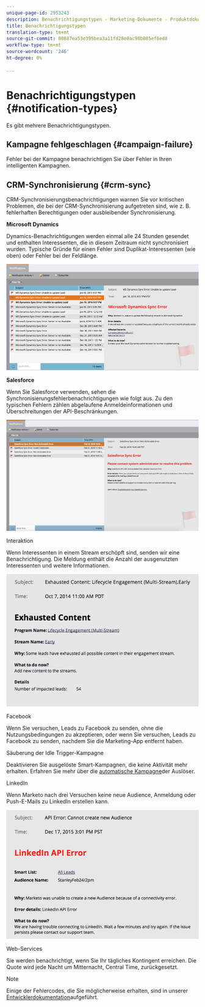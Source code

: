 ```yaml
---
unique-page-id: 2953243
description: Benachrichtigungstypen - Marketing-Dokumente - Produktdokumentation
title: Benachrichtigungstypen
translation-type: tm+mt
source-git-commit: 00887ea53e395bea3a11fd28e0ac98b085ef6ed8
workflow-type: tm+mt
source-wordcount: '246'
ht-degree: 0%

---
```



# Benachrichtigungstypen {#notification-types}

Es gibt mehrere Benachrichtigungstypen.

## Kampagne fehlgeschlagen  {#campaign-failure}

Fehler bei der Kampagne benachrichtigen Sie über Fehler in Ihren intelligenten Kampagnen.

## CRM-Synchronisierung {#crm-sync}

CRM-Synchronisierungsbenachrichtigungen warnen Sie vor kritischen Problemen, die bei der CRM-Synchronisierung aufgetreten sind, wie z. B. fehlerhaften Berechtigungen oder ausbleibender Synchronisierung.

**Microsoft Dynamics**

Dynamics-Benachrichtigungen werden einmal alle 24 Stunden gesendet und enthalten Interessenten, die in diesem Zeitraum nicht synchronisiert wurden. Typische Gründe für einen Fehler sind Duplikat-Interessenten (wie oben) oder Fehler bei der Feldlänge.

![](assets/image2016-1-20-11-3a19-3a58.png)

**Salesforce**

Wenn Sie Salesforce verwenden, sehen die Synchronisierungsfehlerbenachrichtigungen wie folgt aus. Zu den typischen Fehlern zählen abgelaufene Anmeldeinformationen und Überschreitungen der API-Beschränkungen.

![](assets/salesforcesyncerror.png)

Interaktion

Wenn Interessenten in einem Stream erschöpft sind, senden wir eine Benachrichtigung.  Die Meldung enthält die Anzahl der ausgenutzten Interessenten und weitere Informationen.

![](assets/image2014-10-14-10-3a57-3a9.png)

Facebook

Wenn Sie versuchen, Leads zu Facebook zu senden, ohne die Nutzungsbedingungen zu akzeptieren, oder wenn Sie versuchen, Leads zu Facebook zu senden, nachdem Sie die Marketing-App entfernt haben.

Säuberung der Idle Trigger-Kampagne

Deaktivieren Sie ausgelöste Smart-Kampagnen, die keine Aktivität mehr erhalten. Erfahren Sie mehr über die [automatische Kampagne](../../../../product-docs/core-marketo-concepts/smart-campaigns/using-smart-campaigns/automatic-trigger-campaign-cleanup.md)der Auslöser.

LinkedIn

Wenn Marketo nach drei Versuchen keine neue Audience, Anmeldung oder Push-E-Mails zu LinkedIn erstellen kann.

![](assets/linkedin.png)

Web-Services

Sie werden benachrichtigt, wenn Sie Ihr tägliches Kontingent erreichen. Die Quote wird jede Nacht um Mitternacht, Central Time, zurückgesetzt.

>[!NOTE]
>
>Einige der Fehlercodes, die Sie möglicherweise erhalten, sind in unserer [Entwicklerdokumentation](http://developers.marketo.com/rest-api/error-codes/#response_level_error_codes)aufgeführt.

